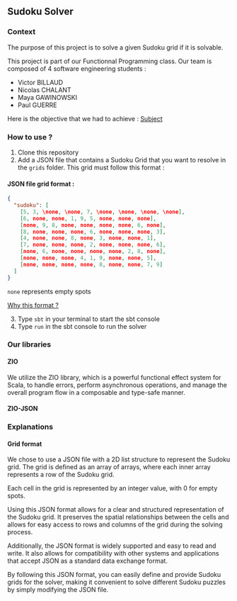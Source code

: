 ## Sudoku Solver

### Context

The purpose of this project is to solve a given Sudoku grid if it is solvable.

This project is part of our Functionnal Programming class. Our team is composed of 4 software engineering students : 
- Victor BILLAUD
- Nicolas CHALANT
- Maya GAWINOWSKI 
- Paul GUERRE

Here is the objective that we had to achieve : 
[Subject](RULES.md)

### How to use ? 

1. Clone this repository
2. Add a JSON file that contains a Sudoku Grid that you want to resolve in the ```grids``` folder. This grid must follow this format :

#### JSON file grid format : 

```json
{
  "sudoku": [
    [5, 3, \none, \none, 7, \none, \none, \none, \none],
    [6, none, none, 1, 9, 5, none, none, none],
    [none, 9, 8, none, none, none, none, 6, none],
    [8, none, none, none, 6, none, none, none, 3],
    [4, none, none, 8, none, 3, none, none, 1],
    [7, none, none, none, 2, none, none, none, 6],
    [none, 6, none, none, none, none, 2, 8, none],
    [none, none, none, 4, 1, 9, none, none, 5],
    [none, none, none, none, 8, none, none, 7, 9]
  ]
}
```

```none``` represents empty spots 

[Why this format ?](https://github.com/victorbillaud/efrei-scala-sudoku-solver/tree/modify-readme#grid-format)

3. Type ```sbt``` in your terminal to start the sbt console
4. Type ```run``` in the sbt console to run the solver

### Our libraries 

#### ZIO
We utilize the ZIO library, which is a powerful functional effect system for Scala, to handle errors, perform asynchronous operations, and manage the overall program flow in a composable and type-safe manner.

#### ZIO-JSON


### Explanations

#### Grid format
We chose to use a JSON file with a 2D list structure to represent the Sudoku grid. The grid is defined as an array of arrays, where each inner array represents a row of the Sudoku grid.

Each cell in the grid is represented by an integer value, with 0 for empty spots.

Using this JSON format allows for a clear and structured representation of the Sudoku grid. It preserves the spatial relationships between the cells and allows for easy access to rows and columns of the grid during the solving process.

Additionally, the JSON format is widely supported and easy to read and write. It also allows for compatibility with other systems and applications that accept JSON as a standard data exchange format.

By following this JSON format, you can easily define and provide Sudoku grids for the solver, making it convenient to solve different Sudoku puzzles by simply modifying the JSON file.
